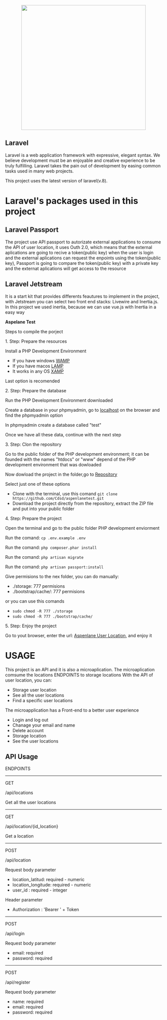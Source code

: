 <p align="center"><a href="https://laravel.com" target="_blank"><img src="https://raw.githubusercontent.com/laravel/art/master/logo-lockup/5%20SVG/2%20CMYK/1%20Full%20Color/laravel-logolockup-cmyk-red.svg" width="400"></a></p>

## Laravel

Laravel is a web application framework with expressive, elegant syntax. We believe development must be an enjoyable and creative experience to be truly fulfilling. Laravel takes the pain out of development by easing common tasks used in many web projects.

This project uses the latest version of laravel(v.8).

<h1>Laravel's packages used in this project</h1>

## Laravel Passport

The project use API passport to autorizate external applications to consume the API of user location, it uses Outh 2.0, which means that the external aplications are going to recive a token(public key) when the user is login and the external aplications can request the enpoints using the token(public key), Passport is going to compare the token(public key) with a private key and the externat aplications will get access to the resource

## Laravel Jetstream

It is a start kit that provides differents feautures to implement in the project, with Jetstream you can select two front end stacks: Livewire and Inertia.js.
In this project we used inertia, because we can use vue.js with Inertia in a easy way




<strong>Aspelane Test</strong>
<p>Steps to compile the porject</p>
<p>1. Step: Prepare the resources</p>
<p>Install a PHP Development Environment</p>
<ul>
    <li>If you have windows <a href="https://www.wampserver.com/en/" target="_blank">WAMP</a></li>
    <li>If you have macos <a href="https://www.mamp.info/en/" target="_blank">LAMP</a></li>
    <li>It works in any OS <a href="https://www.apachefriends.org/en/index.html" target="_blank">XAMP</a></li>
</ul>
<span>Last option is recomended<span>

<p>2. Step: Prepare the database </p>
<p>Run the PHP Development Environment downloaded</p>
<p>Create a database in your phpmyadmin, go to <a href="http://localhost" target="_blank">localhost</a> on the browser and find the phpmyadmin option</p>
<p>In phpmyadmin create a database called "test"</p>
<p>Once we have all these data, continue with the next step</p>

<p>3. Step: Clon the repository </p>
<p>Go to the public folder of the PHP development environment; it can be founded with the names "htdocs" or "www" depend of the PHP development environment that was dowloaded</p>
<p>Now dowload the project in the folder,go to <a href="https://github.com/Cdsd/aspenlanetes" target="_blank">Repository</a></p>
<p>Select just one of these options</p>
<ul>
    <li>Clone with the terminal, use this comand <code>git clone https://github.com/Cdsd/aspenlanetest.git</code></li>
    <li>Download the project directly from the repository, extract the ZIP file and put into your public folder</li>
</ul>
<p>4. Step: Prepare the project </p>
<p>Open the terminal and go to the public folder PHP development enviorment</p>
<p>Run the comand: <code>cp .env.example .env</code></p>
<p>Run the comand: <code>php composer.phar install</code></p>
<p>Run the comand: <code>php artisan migrate</code></p>
<p>Run the comand: <code>php artisan passport:install</code></p>
<p>Give permisions to the nex folder, you can do manually:</p>
<ul>
    <li>./storage: 777 permisions</li>
    <li>./bootstrap/cache/: 777 permisions</li>
</ul>
<p>or you can use this comands</p>
<ul>
    <li><code>sudo chmod -R 777 ./storage</code></li>
    <li><code>sudo chmod -R 777 ./bootstrap/cache/</code></li>
</ul>
<p>5. Step: Enjoy the project </p>
<p>Go to yout browser, enter the url: <a href="http://localhost/aspenlanetest/public">Aspenlane User Location</a>, and enjoy it</p>

<h1>USAGE</h1>
This project is an API and it is also a microaplication.
The microaplication comsume the locations ENDPOINTS to storage locations
With the API of user location, you can:
<ul>
    <li>Storage user location</li>
    <li>See all the user locations</li>
    <li>Find a specific user locations</li>
</ul>
The microapplication has a Front-end to a better user experience
<ul>
    <li>Login and log out</li>
    <li>Chanage your email and name</li>
    <li>Delete account</li>
    <li>Storage location</li>
    <li>See the user locations</li>
</ul>


<h2>API Usage</h2>
<p>ENDPOINTS</p>
<hr>
<p>GET</p>
<p>/api/locations</p>
<p>Get all the user locations</p>
<hr>
<p>GET</p>
<p>/api/location/{id_location}</p>
<p>Get a location </p>
<hr>
<p>POST</p>
<p>/api/location</p>
<p>Request body parameter</p>
<ul>
    <li>location_latitud: required - numeric</li>
    <li>location_longitude: required - numeric</li>
    <li>user_id : required - integer</li>
</ul>
<p>Header parameter</p>
<ul>
    <li>Authorization : 'Bearer ' + Token</li>
</ul>
<hr>
<p>POST</p>
<p>/api/login</p>
<p>Request body parameter</p>
<ul>
    <li>email: required </li>
    <li>password: required </li>
</ul>
<hr>
<p>POST</p>
<p>/api/register</p>
<p>Request body parameter</p>
<ul>
    <li>name: required </li>
    <li>email: required </li>
    <li>password: required </li>
</ul>


        
